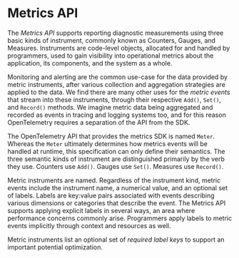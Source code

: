 # Metrics API

The _Metrics API_ supports reporting diagnostic measurements using
three basic kinds of instrument, commonly known as Counters, Gauges,
and Measures.  Instruments are code-level objects, allocated for and
handled by programmers, used to gain visibility into operational
metrics about the application, its components, and the system as a
whole.

Monitoring and alerting are the common use-case for the data provided
by metric instruments, after various collection and aggregation
strategies are applied to the data.  We find there are many other uses
for the _metric events_ that stream into these instruments, through
their respective `Add()`, `Set()`, and `Record()` methods.  We imagine
metric data being aggregated and recorded as events in tracing and
logging systems too, and for this reason OpenTelemetry requires a
separation of the API from the SDK.

The OpenTelemetry API that provides the metrics SDK is named `Meter`.
Whereas the `Meter` ultimately determines how metrics events will be
handled at runtime, this specification can only define their
semantics.  The three semantic kinds of instrument are distinguished
primarily by the verb they use.  Counters use `Add()`.  Gauges use
`Set()`.  Measures use `Record()`.

Metric instruments are named.  Regardless of the instrument kind,
metric events include the instrument name, a numerical value, and an
optional set of labels.  Labels are key:value pairs associated with
events describing various dimensions or categories that describe the
event.  The Metrics API supports applying explicit labels in several
ways, an area where performance concerns commonly arise.  Programmers
apply labels to metric events implicitly through context and resources
as well.

Metric instruments list an optional set of _required label keys_ to
support an important potential optimization.
